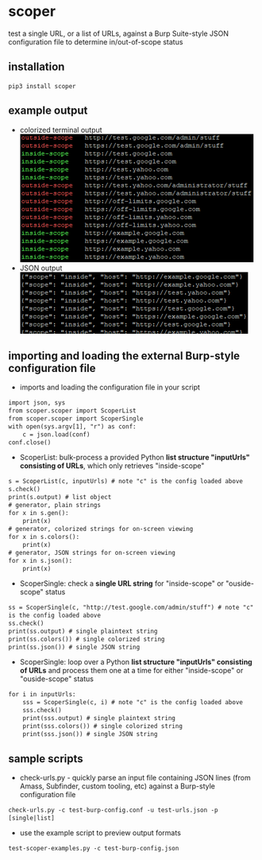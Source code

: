 # scoper
test a single URL, or a list of URLs, against a Burp Suite-style JSON configuration file to determine in/out-of-scope status

## installation
```
pip3 install scoper
```

## example output
- colorized terminal output\
![scoper-output-colorized.png](https://github.com/bonifield/scoper/raw/main/images/scoper-output-colorized.PNG)
- JSON output\
![scoper-output-json.png](https://github.com/bonifield/scoper/raw/main/images/scoper-output-json.PNG)

## importing and loading the external Burp-style configuration file
- imports and loading the configuration file in your script
```
import json, sys
from scoper.scoper import ScoperList
from scoper.scoper import ScoperSingle
with open(sys.argv[1], "r") as conf:
	c = json.load(conf)
conf.close()
```
- ScoperList: bulk-process a provided Python **list structure "inputUrls" consisting of URLs**, which only retrieves "inside-scope"
```
s = ScoperList(c, inputUrls) # note "c" is the config loaded above
s.check()
print(s.output) # list object
# generator, plain strings
for x in s.gen():
	print(x)
# generator, colorized strings for on-screen viewing
for x in s.colors():
	print(x)
# generator, JSON strings for on-screen viewing
for x in s.json():
	print(x)
```
- ScoperSingle: check a **single URL string** for "inside-scope" or "ouside-scope" status
```
ss = ScoperSingle(c, "http://test.google.com/admin/stuff") # note "c" is the config loaded above
ss.check()
print(ss.output) # single plaintext string
print(ss.colors()) # single colorized string
print(ss.json()) # single JSON string
```
- ScoperSingle: loop over a Python **list structure "inputUrls" consisting of URLs** and process them one at a time for either "inside-scope" or "ouside-scope" status
```
for i in inputUrls:
	sss = ScoperSingle(c, i) # note "c" is the config loaded above
	sss.check()
	print(sss.output) # single plaintext string
	print(sss.colors()) # single colorized string
	print(sss.json()) # single JSON string
```

## sample scripts
- check-urls.py - quickly parse an input file containing JSON lines (from Amass, Subfinder, custom tooling, etc) against a Burp-style configuration file
```
check-urls.py -c test-burp-config.conf -u test-urls.json -p [single|list]
```
- use the example script to preview output formats
```
test-scoper-examples.py -c test-burp-config.json
```
